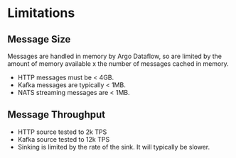 # Limitations

## Message Size

Messages are handled in memory by Argo Dataflow, so are limited by the amount of memory available x the number of messages cached in memory. 

* HTTP messages must be < 4GB.
* Kafka messages are typically < 1MB. 
* NATS streaming messages are < 1MB.

## Message Throughput

* HTTP source tested to 2k TPS
* Kafka source tested to 12k TPS
* Sinking is limited by the rate of the sink. It will typically be slower.
